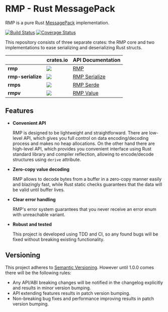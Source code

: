 # RMP - Rust MessagePack

RMP is a pure Rust [MessagePack](http://msgpack.org) implementation.

[![Build Status](https://travis-ci.org/3Hren/msgpack-rust.svg?branch=master)](https://travis-ci.org/3Hren/msgpack-rust)
[![Coverage Status][coveralls-img]][coveralls-url]

This repository consists of three separate crates: the RMP core and two implementations to ease serializing and
deserializing Rust structs.

|                   | crates.io                                 | API Documentation               |
|-------------------|-------------------------------------------|---------------------------------|
| **rmp**           | [![][crates-rmp-img]][crates-rmp-url]     | [RMP][rmp-docs-url]             |
| **rmp-serialize** | [![][crates-rmpsd-img]][crates-rmpsd-url] | [RMP Serialize][rmpsd-docs-url] |
| **rmps**          | [![][crates-rmps-img]][crates-rmps-url]   | [RMP Serde][rmps-docs-url]      |
| **rmpv**          | [![][crates-rmpv-img]][crates-rmpv-url]   | [RMP Value][rmpv-docs-url]      |



## Features

- **Convenient API**

  RMP is designed to be lightweight and straightforward. There are low-level API, which gives you
  full control on data encoding/decoding process and makes no heap allocations. On the other hand
  there are high-level API, which provides you convenient interface using Rust standard library and
  compiler reflection, allowing to encode/decode structures using `derive` attribute.

- **Zero-copy value decoding**

  RMP allows to decode bytes from a buffer in a zero-copy manner easily and blazingly fast, while Rust
  static checks guarantees that the data will be valid until buffer lives.

- **Clear error handling**

  RMP's error system guarantees that you never receive an error enum with unreachable variant.

- **Robust and tested**

  This project is developed using TDD and CI, so any found bugs will be fixed without breaking
  existing functionality.

## Versioning

This project adheres to [Semantic Versioning](http://semver.org/). However until 1.0.0 comes there
will be the following rules:

 - Any API/ABI breaking changes will be notified in the changelog explicitly and results in minor
   version bumping.
 - API extending features results in patch version bumping.
 - Non-breaking bug fixes and performance improving results in patch version bumping.

[rustc-serialize]: https://github.com/rust-lang-nursery/rustc-serialize
[serde]: https://github.com/serde-rs/serde

[coveralls-img]: https://coveralls.io/repos/3Hren/msgpack-rust/badge.svg?branch=master&service=github
[coveralls-url]: https://coveralls.io/github/3Hren/msgpack-rust?branch=master

[rmp-docs-url]: https://docs.rs/rmp
[rmpsd-docs-url]: https://docs.rs/rmp-serialize
[rmps-docs-url]: https://docs.rs/rmp-serde
[rmpv-docs-url]: https://docs.rs/rmpv

[crates-rmp-img]: http://meritbadge.herokuapp.com/rmp
[crates-rmp-url]: https://crates.io/crates/rmp

[crates-rmpsd-img]: http://meritbadge.herokuapp.com/rmp-serialize
[crates-rmpsd-url]: https://crates.io/crates/rmp-serialize

[crates-rmps-img]: http://meritbadge.herokuapp.com/rmp-serde
[crates-rmps-url]: https://crates.io/crates/rmp-serde

[crates-rmpv-img]: http://meritbadge.herokuapp.com/rmpv
[crates-rmpv-url]: https://crates.io/crates/rmpv
